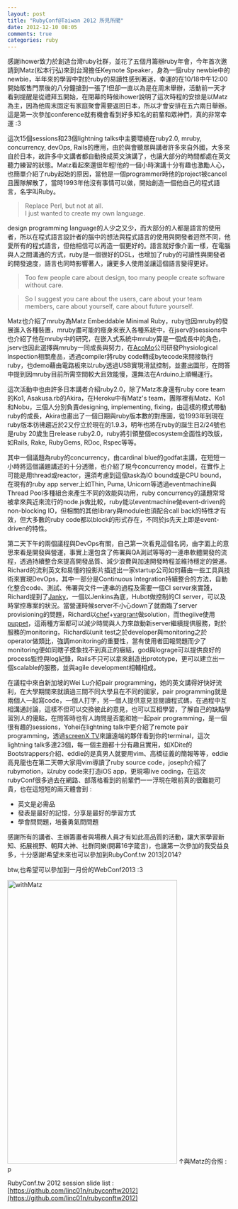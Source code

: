 ```yaml
---
layout: post
title: "RubyConf@Taiwan 2012 所見所聞"
date: 2012-12-10 08:05
comments: true
categories: ruby
---
```


感謝ihower致力於創造台灣ruby社群，並花了五個月籌辦ruby年會，今年首次邀請到Matz(松本行弘)來到台灣擔任Keynote Speaker，身為一個ruby newbie中的newbie，半年來的學習中對於ruby的易讀性感到著迷，幸運的在10/18中午12:00開始販售門票後的八分鐘搶到一張了!但卻一直以為是在周末舉辦，活動前一天才看到提醒是從禮拜五開始，在閉幕的時候ihower說明了這次時程的安排是以Matz為主，因為他周末固定有家庭聚會需要返回日本，所以才會安排在五六兩日舉辦。這是第一次參加conference就有機會看到好多知名的前輩和眾神們，真的非常幸運 :3  
<!--more-->

這次15個sessions和23個lightning talks中主要環繞在ruby2.0, mruby, concurrency, devOps, Rails的應用，由於與會聽眾與講者許多來自外國，大多來自於日本，故許多中文講者都自動換成英文演講了，也讓大部分的時間都處在英文聽力練習的狀態。Matz看起來還很年輕!他的一個小時演講十分有趣也激勵人心，也簡單介紹了ruby起始的原因，當他是一個programmer時他的project被cancel且團隊解散了，當時1993年他沒有事情可以做，開始創造一個他自己的程式語言，名字叫Ruby。  

> Replace Perl, but not at all.   
> I just wanted to create my own language.  

design programming language的人少之又少，而大部分的人都是語言的使用者，所以在程式語言設計者的腦中的想法與程式語言的使用與開發者迥然不同，他愛所有的程式語言，但他相信可以再造一個更好的。語言就好像介面一樣，在電腦與人之間溝通的方式，ruby是一個很好的DSL，也增加了ruby的可讀性與開發者的開發速度，語言也同時影響著人，讓更多人使用並讓這個語言變得更好。  

> Too few people care about design, too many people create software without care.  

> So I suggest you care about the users,  care about your team members, care about yourself, care about future yourself.  
  
Matz也介紹了mruby為Matz Embeddable Minimal Ruby，ruby也因mruby的發展進入各種裝置，mruby盡可能的瘦身來嵌入各種系統中，在jserv的sessions中也介紹了他在mruby中的研究，在嵌入式系統中mruby算是一個成長中的角色，jserv也因此選擇與mruby一同成長與努力，在[AcoMo](http://www.acomotech.com/cht/)公司研發Physiological Inspection相關產品，透過compiler將ruby code轉成bytecode來間接執行ruby，也demo藉由電路板來以ruby透過USB實現滑鼠控制，並畫出圖形，在問答中提到因mruby目前所需空間較大且效能慢，還無法在Arduino上順暢運行。  
  
這次活動中也由許多日本講者介紹ruby2.0，除了Matz本身還有ruby core team的Ko1, Asakusa.rb的Akira，在Heroku中有Matz's team，團隊裡有Matz、Ko1和Nobu，三個人分別負責designing, implementing, fixing，由這樣的模式帶動ruby的成長，Akira也畫出了一個日期與ruby版本數的對應圖，從1993年到現在ruby版本彷彿趨近於2又佇立於現在的1.9.3，明年也將在ruby的誕生日2/24號也是ruby 20歲生日release ruby2.0，ruby將引領整個ecosystem全面性的改版，如Rails, Rake, RubyGems, RDoc, Rspec等等。  
  
其中一個議題為ruby的concurrency，由cardinal blue的godfat主講，在短短一小時將這個議題講述的十分透徹，也介紹了現今concurrency model，在實作上可能是用thread或reactor，還須考慮到這個task為IO bound或是CPU bound，在現有的ruby app server上如Thin, Puma, Unicorn等透過eventmachine與Thread Pool多種組合來產生不同的效能與功用，ruby concurrency的議題常常被拿來與近來流行的node.js做比較，ruby能以eventmachine做event-driven的non-blocking IO，但相關的其他library與module也須配合call back的特性才有效，但大多數的ruby code都以block的形式存在，不同於js先天上即是event-driven的特性。  
  
第二天下午的兩個議程與DevOps有關，自己第一次看見這個名詞，由字面上的意思來看是開發與營運，事實上還包含了佈署與QA測試等等的一連串軟體開發的流程，透過持續整合來提高開發品質、減少浪費與加速開發時程並維持穩定的營運。Richard的流利英文和易懂的投影片描述出一家startup公司如何藉由一些工具與技術來實現DevOps，其中一部分是Continuous Integration持續整合的方法，自動化整合code、測試、佈署與文件一連串的過程及需要一個CI server來實踐，Richard提到了[Janky](https://github.com/github/janky)，一個以Jenkins為底，Hubot做控制的CI server，可以及時掌控專案的狀況。當營運時候server不小心down了就面臨了server provisioning的問題，Richard以[chef](http://www.opscode.com/chef/)+[vargrant](https://github.com/mitchellh/vagrant)做solution，而thegiive使用[puppet](http://puppetlabs.com/)，這兩種方案都可以減少時間與人力來啟動新server繼續提供服務，對於服務的monitoring，Richard以unit test之於developer與monitoring之於operator做類比，強調monitoring的重要性，當有使用者回報問題而少了monitoring便如同瞎子摸象找不到真正的癥結，god與lograge可以提供良好的process監控與log紀錄，Rails不只可以拿來創造出prototype，更可以建立出一個scalable的服務，並與agile development相輔相成。  
  
在議程中來自新加坡的Wei Lu介紹pair programming，她的英文講得好快好流利，在大學期間來就讀過三間不同大學且在不同的國家，pair programming就是兩個人一起寫code，一個人打字，另一個人提供意見並閱讀程式碼，在過程中互相溝通討論，這樣不但可以交換彼此的意見，也可以互相學習，了解自己的缺點學習別人的優點，在問答時也有人詢問是否能和她一起pair programming，是一個很有趣的sessions，Yohei在lightning talk中更介紹了remote pair programming，透過[screenX TV](http://screenx.tv/)來讓遠端的夥伴看到你的terminal，這次lightning talk多達23個，每一個主題都十分有趣且實用，如XDite的Bootstrappers介紹、eddie的是真男人就要用vim、高橋征義的簡報等等，eddie高見龍也在第二天帶大家用vim導讀了ruby source code，joseph介紹了rubymotion，以ruby code來打造iOS app，更現場live coding，在這次rubyConf很多過去在網路、部落格看到的前輩們一一浮現在眼前真的很難能可貴，也在這短短的兩天體會到 :  
  
* 英文是必需品    
* 發表是最好的記憶，分享是最好的學習方式  
* 學會問問題，培養勇氣問問題  
  
感謝所有的講者、主辦籌畫者與場務人員才有如此高品質的活動，讓大家學習新知、拓展視野、朝拜大神、社群同樂(開幕16字箴言)，也讓第一次參加的我受益良多，十分感謝!希望未來也可以參加到RubyConf.tw 2013|2014?  
  
btw,也希望可以參加到一月份的WebConf2013 :3  
  
<a href="http://www.flickr.com/photos/88903392@N05/8625196302/" title="Flickr 上 andikan 的 withMatz"><img src="http://farm9.staticflickr.com/8534/8625196302_297734aeb5_z.jpg" width="383" height="640" alt="withMatz"></a>
↑與Matz的合照 : p  

  
RubyConf.tw 2012 session slide list : [https://github.com/linc01n/rubyconftw2012](https://github.com/linc01n/rubyconftw2012)  
